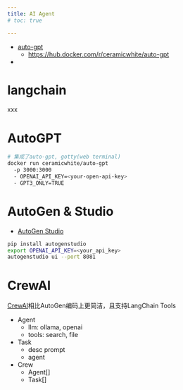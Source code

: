 ```yaml
---
title: AI Agent
# toc: true

---
```

* [auto-gpt](https://github.com/Significant-Gravitas/AutoGPT)
  * https://hub.docker.com/r/ceramicwhite/auto-gpt
* 
# langchain
xxx

# AutoGPT
```sh
# 集成了auto-gpt, gotty(web terminal)
docker run ceramicwhite/auto-gpt
  -p 3000:3000
  - OPENAI_API_KEY=<your-open-api-key>
  - GPT3_ONLY=TRUE
```
# AutoGen & Studio
* [AutoGen Studio](https://microsoft.github.io/autogen/blog/2023/12/01/AutoGenStudio/)
```sh
pip install autogenstudio
export OPENAI_API_KEY=<your_api_key>
autogenstudio ui --port 8081
```

# CrewAI
[CrewAI](https://github.com/crewAIInc)相比AutoGen编码上更简洁，且支持LangChain Tools
* Agent
  * llm: ollama, openai
  * tools: search, file
* Task
  * desc prompt
  * agent
* Crew
  * Agent[]
  * Task[]

